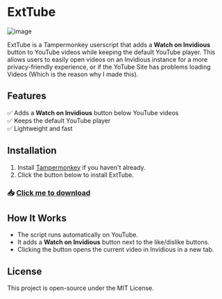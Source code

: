 # ExtTube

![image](https://github.com/user-attachments/assets/6df1aae0-dff8-4e81-91bb-e6967d28623c)


ExtTube is a Tampermonkey userscript that adds a **Watch on Invidious** button to YouTube videos while keeping the default YouTube player. This allows users to easily open videos on an Invidious instance for a more privacy-friendly experience, or if the YoTube Site has problems loading Videos (Which is the reason why I made this).

## Features
✅ Adds a **Watch on Invidious** button below YouTube videos  
✅ Keeps the default YouTube player  
✅ Lightweight and fast  

## Installation
1. Install [Tampermonkey](https://www.tampermonkey.net/) if you haven't already.
2. Click the button below to install ExtTube.

### 📥 [Click me to download](https://github.com/goodtube4u/exttube/raw/main/exttube.user.js)

## How It Works
- The script runs automatically on YouTube.
- It adds a **Watch on Invidious** button next to the like/dislike buttons.
- Clicking the button opens the current video in Invidious in a new tab.

## License
This project is open-source under the MIT License.

